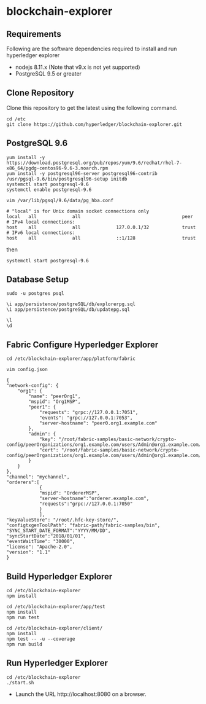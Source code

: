 # blockchain-explorer

## Requirements

Following are the software dependencies required to install and run hyperledger explorer
* nodejs 8.11.x (Note that v9.x is not yet supported)
* PostgreSQL 9.5 or greater

## Clone Repository

Clone this repository to get the latest using the following command.

```
cd /etc
git clone https://github.com/hyperledger/blockchain-explorer.git
```

## PostgreSQL 9.6
```
yum install -y https://download.postgresql.org/pub/repos/yum/9.6/redhat/rhel-7-x86_64/pgdg-centos96-9.6-3.noarch.rpm
yum install -y postgresql96-server postgresql96-contrib
/usr/pgsql-9.6/bin/postgresql96-setup initdb
systemctl start postgresql-9.6
systemctl enable postgresql-9.6

vim /var/lib/pgsql/9.6/data/pg_hba.conf
```

```
# "local" is for Unix domain socket connections only
local   all             all                                     peer
# IPv4 local connections:
host    all             all             127.0.0.1/32            trust
# IPv6 local connections:
host    all             all             ::1/128                 trust
```

then

```
systemctl start postgresql-9.6
```

## Database Setup
```
sudo -u postgres psql

\i app/persistence/postgreSQL/db/explorerpg.sql
\i app/persistence/postgreSQL/db/updatepg.sql

\l
\d
```

## Fabric Configure Hyperledger Explorer
```
cd /etc/blockchain-explorer/app/platform/fabric

vim config.json
```

>
	{
	"network-config": {
		"org1": {
			"name": "peerOrg1",
			"mspid": "Org1MSP",
			"peer1": {
				"requests": "grpc://127.0.0.1:7051",
				"events": "grpc://127.0.0.1:7053",
				"server-hostname": "peer0.org1.example.com"
			},
			"admin": {
				"key": "/root/fabric-samples/basic-network/crypto-config/peerOrganizations/org1.example.com/users/Admin@org1.example.com/msp/keystore",
				"cert": "/root/fabric-samples/basic-network/crypto-config/peerOrganizations/org1.example.com/users/Admin@org1.example.com/msp/signcerts"
			}
		}
	},
	"channel": "mychannel",
	"orderers":[
				{
				"mspid": "OrdererMSP",
				"server-hostname":"orderer.example.com",
				"requests":"grpc://127.0.0.1:7050"
				}
				],
	"keyValueStore": "/root/.hfc-key-store/",
	"configtxgenToolPath": "fabric-path/fabric-samples/bin",
	"SYNC_START_DATE_FORMAT":"YYYY/MM/DD",
	"syncStartDate":"2018/01/01",
	"eventWaitTime": "30000",
	"license": "Apache-2.0",
	"version": "1.1"
	}

## Build Hyperledger Explorer
```
cd /etc/blockchain-explorer
npm install

cd /etc/blockchain-explorer/app/test
npm install
npm run test

cd /etc/blockchain-explorer/client/
npm install
npm test -- -u --coverage
npm run build
```

## Run Hyperledger Explorer
```
cd /etc/blockchain-explorer
./start.sh
```
- Launch the URL http://localhost:8080 on a browser.

